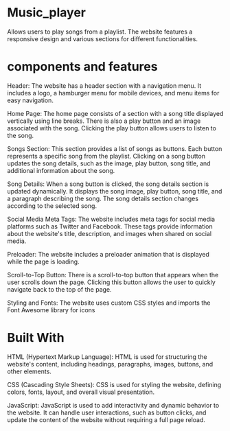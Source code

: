 # Music_player
Allows users to play songs from a playlist. The website features a responsive design and various sections for different functionalities.

# components and features
Header: The website has a header section with a navigation menu. It includes a logo, a hamburger menu for mobile devices, and menu items for easy navigation.

Home Page: The home page consists of a section with a song title displayed vertically using line breaks. There is also a play button and an image associated with the song. Clicking the play button allows users to listen to the song.

Songs Section: This section provides a list of songs as buttons. Each button represents a specific song from the playlist. Clicking on a song button updates the song details, such as the image, play button, song title, and additional information about the song.

Song Details: When a song button is clicked, the song details section is updated dynamically. It displays the song image, play button, song title, and a paragraph describing the song. The song details section changes according to the selected song.

Social Media Meta Tags: The website includes meta tags for social media platforms such as Twitter and Facebook. These tags provide information about the website's title, description, and images when shared on social media.

Preloader: The website includes a preloader animation that is displayed while the page is loading.

Scroll-to-Top Button: There is a scroll-to-top button that appears when the user scrolls down the page. Clicking this button allows the user to quickly navigate back to the top of the page.

Styling and Fonts: The website uses custom CSS styles and imports the Font Awesome library for icons

# Built With
HTML (Hypertext Markup Language): HTML is used for structuring the website's content, including headings, paragraphs, images, buttons, and other elements.

CSS (Cascading Style Sheets): CSS is used for styling the website, defining colors, fonts, layout, and overall visual presentation.

JavaScript: JavaScript is used to add interactivity and dynamic behavior to the website. It can handle user interactions, such as button clicks, and update the content of the website without requiring a full page reload.

